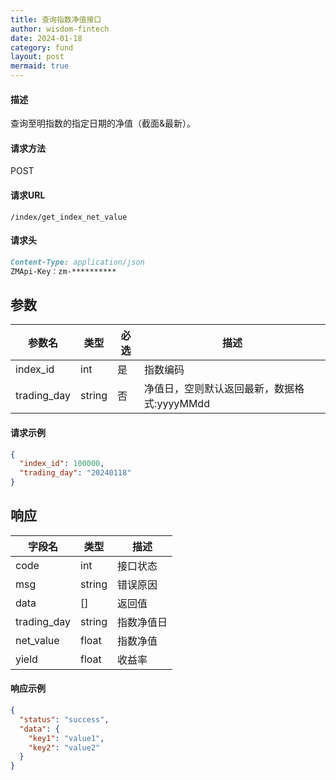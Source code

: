 ```yaml
---
title: 查询指数净值接口
author: wisdom-fintech
date: 2024-01-18
category: fund
layout: post
mermaid: true
---
```


#### 描述

查询至明指数的指定日期的净值（截面&最新）。

#### 请求方法

POST

#### 请求URL

`/index/get_index_net_value`

#### 请求头

```markdown
Content-Type: application/json
ZMApi-Key：zm-**********
```

参数
-------------

| 参数名 | 类型 | 必选 | 描述 |
| ------ | ---- | ---- | ---- |
| index_id | int | 是 | 指数编码 |
| trading_day | string | 否 | 净值日，空则默认返回最新，数据格式:yyyyMMdd |

#### 请求示例
```json
{
  "index_id": 100000,
  "trading_day": "20240118"
}
```

响应
-------------


| 字段名 | 类型 |  描述 |
| ------ | ---- |  ---- |
|code				|int	|接口状态|
|msg				|string	|错误原因|
|data				|[]	|返回值|
|trading_day|string|指数净值日|
|net_value|float|指数净值|
|yield|float|收益率|



#### 响应示例

```json
{
  "status": "success",
  "data": {
    "key1": "value1",
    "key2": "value2"
  }
}

```
